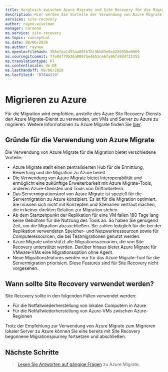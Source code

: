 ```yaml
---
title: Vergleich zwischen Azure Migrate und Site Recovery für die Migration zu Azure
description: Hier werden die Vorteile der Verwendung von Azure Migrate für die Migration anstelle von Site Recovery zusammengefasst.
services: site-recovery
author: rayne-wiselman
manager: carmonm
ms.service: site-recovery
ms.topic: conceptual
ms.date: 08/06/2020
ms.author: raynew
ms.openlocfilehash: 358efaa1493aa08fb76c9bb83e0e4289950e0969
ms.sourcegitcommit: 7fe8df79526a0067be4651ce6fa96fa9d4f21355
ms.translationtype: HT
ms.contentlocale: de-DE
ms.lasthandoff: 08/06/2020
ms.locfileid: "87844319"
---
```

# <a name="migrating-to-azure"></a>Migrieren zu Azure

Für die Migration wird empfohlen, anstelle des Azure Site Recovery-Diensts den Azure Migrate-Dienst zu verwenden, um VMs und Server zu Azure zu migrieren. Weitere Informationen zu Azure Migrate finden Sie [hier](../migrate/migrate-services-overview.md).


## <a name="why-use-azure-migrate"></a>Gründe für die Verwendung von Azure Migrate

Die Verwendung von Azure Migrate für die Migration bietet verschiedene Vorteile:
 
 
- Azure Migrate stellt einen zentralisierten Hub für die Ermittlung, Bewertung und die Migration zu Azure bereit.
- Die Verwendung von Azure Migrate bietet Interoperabilität und ermöglicht eine zukünftige Erweiterbarkeit mit Azure Migrate-Tools, anderen Azure-Diensten und Tools von Drittanbietern.
- Das Servermigrationstool von Azure Migrate ist speziell für die Servermigration zu Azure konzipiert. Es ist für die Migration optimiert. Sie müssen sich nicht mit Konzepten und Szenarien vertraut machen, die in keiner direkten Relation zur Migration stehen. 
- Ab dem Startzeitpunkt der Replikation für eine VM fallen 180 Tage lang keine Gebühren für die Nutzung des Tools an. So haben Sie genügend Zeit, um die Migration abzuschließen. Sie zahlen lediglich für die bei der Replikation verwendeten Speicher- und Netzwerkressourcen sowie für Computeressourcen, die bei Testmigrationen genutzt werden.
- Azure Migrate unterstützt alle Migrationsszenarien, die von Site Recovery unterstützt werden. Darüber hinaus bietet Azure Migrate für VMware-VMs eine Migrationsoption ohne Agent.
- Neue Migrationsfeatures werden nur für das Azure Migrate-Tool für die Servermigration priorisiert. Diese Features sind für Site Recovery nicht vorgesehen.

## <a name="when-to-use-site-recovery"></a>Wann sollte Site Recovery verwendet werden?

Site Recovery sollte in den folgenden Fällen verwendet werden:

- Für die Notfallwiederherstellung von lokalen Computern in Azure
- Für die Notfallwiederherstellung von Azure-VMs zwischen Azure-Regionen

Trotz der Empfehlung zur Verwendung von Azure Migrate zum Migrieren lokaler Server zu Azure können Sie eine bereits mit Site Recovery begonnene Migrationsjourney fortsetzen und abschließen.  

## <a name="next-steps"></a>Nächste Schritte

> [Lesen Sie Antworten auf gängige Fragen](../migrate/resources-faq.md) zu Azure Migrate.
